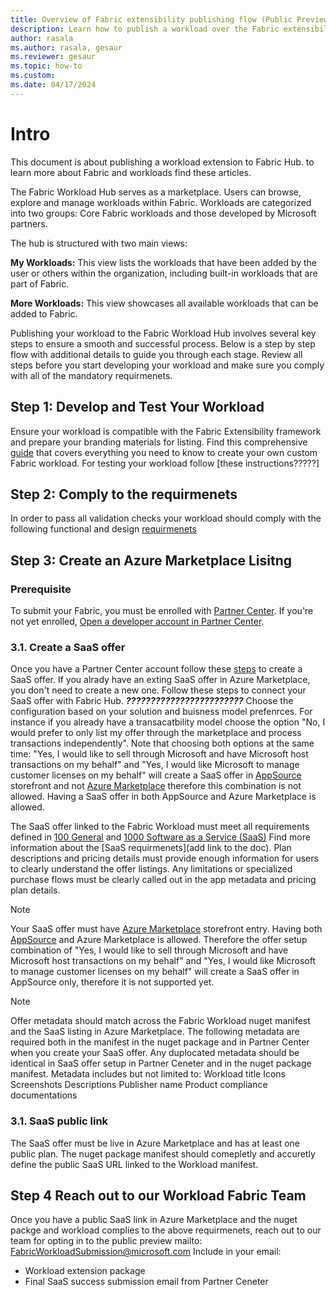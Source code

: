 ```yaml
---
title: Overview of Fabric extensibility publishing flow (Public Preview)
description: Learn how to publish a workload over the Fabric extensibility platform.
author: rasala
ms.author: rasala, gesaur
ms.reviewer: gesaur
ms.topic: how-to
ms.custom:
ms.date: 04/17/2024
---
```


# Intro
This document is about publishing a workload extension to Fabric Hub. to learn more about Fabric and workloads find these articles.

The Fabric Workload Hub serves as a marketplace. Users can browse, explore and manage workloads within Fabric. Workloads are categorized into two groups: Core Fabric workloads and those developed by Microsoft partners.

The hub is structured with two main views:

**My Workloads:** This view lists the workloads that have been added by the user or others within the organization, including built-in workloads that are part of Fabric.

**More Workloads:** This view showcases all available workloads that can be added to Fabric.

Publishing your workload to the Fabric Workload Hub involves several key steps to ensure a smooth and successful process. Below is a step by step flow with additional details to guide you through each stage. Review all steps before you start developing your workload and make sure you comply with all of the mandatory requirmenets.



## Step 1: Develop and Test Your Workload
Ensure your workload is compatible with the Fabric Extensibility framework and prepare your branding materials for listing.
Find this comprehensive [guide](https://github.com/microsoft/Microsoft-Fabric-developer-sample/blob/main/README.md) that covers everything you need to know to create your own custom Fabric workload.
For testing your workload follow [these instructions?????]

## Step 2: Comply to the requirmenets
In order to pass all validation checks your workload should comply with the following functional and design [requirmenets](./requriments.md)


## Step 3: Create an Azure  Marketplace Lisitng 

### Prerequisite
To submit your Fabric, you must be enrolled with [Partner Center](https://learn.microsoft.com/en-us/partner-center/overview). If you're not yet enrolled, [Open a developer account in Partner Center](https://learn.microsoft.com/en-us/azure/marketplace/create-account).

### 3.1. Create a SaaS offer
Once you have a Partner Center account follow these [steps](https://learn.microsoft.com/en-us/partner-center/marketplace/create-new-saas-offer) to create a SaaS offer.
If you alrady have an exting SaaS offer in Azure Marketplace, you don't need to create a new one. Follow these steps to connect your SaaS offer with Fabric Hub. ***????????????????????????***
Choose the configuration based on your solution and buisness model prefenrces. For instance if you already have a transacatbility model choose the option "No, I would prefer to only list my offer through the marketplace and process transactions independently".
Note that choosing both options at the same time:
"Yes, I would like to sell through Microsoft and have Microsoft host transactions on my behalf" and "Yes, I would like Microsoft to manage customer licenses on my behalf" will create a SaaS offer in [AppSource](https://appsource.microsoft.com/) storefront and not [Azure Marketplace](https://azuremarketplace.microsoft.com/en-us/home) therefore this combination is not allowed. Having a SaaS offer in both AppSource and Azure Marketplace is allowed.

The SaaS offer linked to the Fabric Workload must meet all requirements defined in [100 General](https://learn.microsoft.com/legal/marketplace/certification-policies#100-general) and [1000 Software as a Service (SaaS)](https://learn.microsoft.com/legal/marketplace/certification-policies#1000-software-as-a-service-saas) Find more information about the [SaaS requirmenets](add link to the doc). Plan descriptions and pricing details must provide enough information for users to clearly understand the offer listings. Any limitations or specialized purchase flows must be clearly called out in the app metadata and pricing plan details.

> [!NOTE]
> Your SaaS offer must have [Azure Marketplace](https://azuremarketplace.microsoft.com/en-us/home) storefront entry. Having both [AppSource](https://appsource.microsoft.com/) and Azure Marketplace is allowed. Therefore the offer setup combination of "Yes, I would like to sell through Microsoft and have Microsoft host transactions on my behalf" and "Yes, I would like Microsoft to manage customer licenses on my behalf" will create a SaaS offer in AppSource only, therefore it is not supported yet. 

> [!NOTE]
> Offer metadata should match across the Fabric Workload nuget manifest and the SaaS listing in Azure Marketplace. The following metadata are required both in the manifest in the nuget package and in Partner Center when you create your SaaS offer. Any duplocated metadata should be identical in SaaS offer setup in Partner Ceneter and in the nuget package manifest. Metadata includes but not limited to:
> Workload title
> Icons
> Screenshots
> Descriptions
> Publisher name
> Product compliance documentations




### 3.1. SaaS public link 
The SaaS offer must be live in Azure Marketplace and has at least one public plan. The nuget package manifest should comepletly and accuretly define the public SaaS URL linked to the Workload manifest.

## Step 4 Reach out to our Workload Fabric Team
Once you have a public SaaS link in Azure Marketplace and the nuget packge and workload complies to the above requirmenets, 
reach out to our team for opting in to the public preview
mailto: FabricWorkloadSubmission@microsoft.com
Include in your email:
* Workload extension package
* Final SaaS success submission email from Partner Ceneter


   
    
